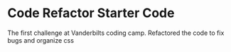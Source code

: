 # Code Refactor Starter Code
The first challenge at Vanderbilts coding camp. 
Refactored the code to fix bugs and organize css
